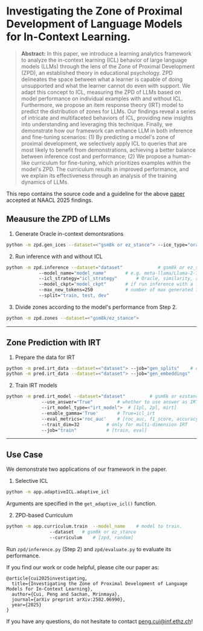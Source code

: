 # Investigating the Zone of Proximal Development of Language Models for In-Context Learning.
> **Abstract:** In this paper, we introduce a learning analytics framework to analyze the in-context learning (ICL) behavior of large language models (LLMs) through the lens of the Zone of Proximal Development (ZPD), an established theory in educational psychology. ZPD delineates the space between what a learner is capable of doing unsupported and what the learner cannot do even with support. We adapt this concept to ICL, measuring the ZPD of LLMs based on model performance on individual examples with and without ICL. Furthermore, we propose an item response theory (IRT) model to predict the distribution of zones for LLMs. Our findings reveal a series of intricate and multifaceted behaviors of ICL, providing new insights into understanding and leveraging this technique. Finally, we demonstrate how our framework can enhance LLM in both inference and fine-tuning scenarios: (1) By predicting a model's zone of proximal development, we selectively apply ICL to queries that are most likely to benefit from demonstrations, achieving a better balance between inference cost and performance; (2) We propose a human-like curriculum for fine-tuning, which prioritizes examples within the model's ZPD. The curriculum results in improved performance, and we explain its effectiveness through an analysis of the training dynamics of LLMs.

This repo contains the source code and a guideline for the above [paper](https://arxiv.org/abs/2502.06990) accepted at NAACL 2025 findings. 

## Meausure the ZPD of LLMs

1. Generate Oracle in-context demontsrations

```bash 
python -m zpd.gen_ices --dataset=<"gsm8k or ez_stance"> --ice_type="oracle" --num_candidates=<int> --num_ices=<int>
```

2. Run inference with and without ICL

```bash
python -m zpd.inference --dataset="dataset" 			# gsm8k or ez_stance
			--model_name="model_name" 		# e.g. meta-llama/Llama-2-7b-hf
			--icl_strategy="icl_strategy" 		# Oracle, similarity, random, etc
			--model_ckpt="model_ckpt"  		# if run inference with a finetuned model
			--max_new_tokens=250 	   		# number of max generated tokens
			--split="train, test, dev"
```

3. Divide zones according to the model's performance from Step 2. 
```bash
python -m zpd.zones --dataset=<"gsm8k/ez_stance">
```

--- 

## Zone Prediction with IRT

1. Prepare the data for IRT

```bash
python -m pred.irt_data --dataset=<"dataset"> --job="gen_splits"	# convert data to IRT format and create splits
python -m pred.irt_data --dataset=<"dataset"> --job="gen_embeddings" 	# embeddings for MultiIRT
```

2. Train IRT models
```bash
python -m pred.irt_model --dataset="dataset" 		 # gsm8k or ezstance
			 --use_answer="True"		 # whether to use answer as IRT feature
			 --irt_model_type=<"irt_model">  # [1pl, 2pl, mirt]  
			 --enable_gamma='True'   	 # True=icl_irt
			 --eval_metrics='roc_auc'  	 # [roc_auc, f1_score, accuracy]  
			 --trait_dim=32  		 # only for multi-dimension IRT  
			 --job="train"  		 # [train, eval]
```

---

## Use Case
We demonstrate two applications of our framework in the paper. 

1. Selective ICL

```bash
python -m app.adaptiveICL.adaptive_icl
```
Arguments are specified in the `get_adaptive_icl()` function. 

2.  ZPD-based Curriculum

```bash
python -m app.curriculum.train 	--model_name 	# model to train.
				--dataset	# gsm8k or ez_stance
				--curriculum  	# [zpd, random]
```
Run `zpd/inference.py` (Step 2) and `zpd/evaluate.py` to evaluate its performance. 


If you find our work or code helpful, please cite our paper as:
```
@article{cui2025investigating,
  title={Investigating the Zone of Proximal Development of Language Models for In-Context Learning},
  author={Cui, Peng and Sachan, Mrinmaya},
  journal={arXiv preprint arXiv:2502.06990},
  year={2025}
}
```

If you have any questions, do not hesitate to contact peng.cui@inf.ethz.ch!
